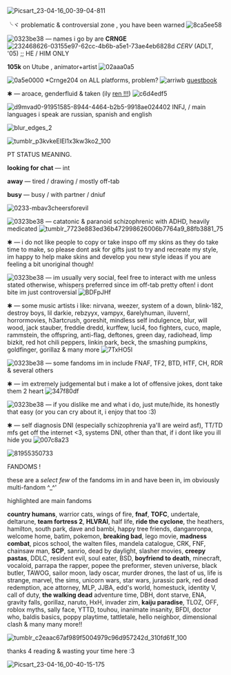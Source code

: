 ![Picsart_23-04-16_00-39-04-811](https://user-images.githubusercontent.com/129624783/233168433-df2d629e-0880-478a-870a-37214029e0eb.png)



╰ヾ problematic & controversial zone , you have been warned ![8ca5ee58](https://user-images.githubusercontent.com/129624783/233168673-db8b20c6-9669-4866-b5f1-3ef3d06d08c2.gif)




⁠![0323be38](https://user-images.githubusercontent.com/129624783/233168790-fc603df2-7471-44a9-a939-f61bf672391b.gif)
 — names i go by are **CRNGE** ![232468626-03155e97-62cc-4b6b-a5e1-73ae4eb6828d](https://user-images.githubusercontent.com/129624783/233169758-292e306c-125b-436b-ba34-70acc7b71b54.gif)
 *CERV* (ADLT, '05) ;; HE / HIM ONLY



**105k** on Utube , animator+artist ![02aaa0a5](https://user-images.githubusercontent.com/129624783/233168753-53511266-1b2a-43bd-a2e7-e34590978c0c.gif)



![0a5e0000](https://user-images.githubusercontent.com/129624783/233169924-263e6a02-f407-4d21-893e-f474c37ede84.gif)
 *Crnge204 on ALL platforms, problem? ![arriwb](https://user-images.githubusercontent.com/129624783/233509458-4c24fe79-f22e-4a60-8b63-39780ad53b58.png) [guestbook](https://crnge204.123guestbook.com/)




✱ — aroace, genderfluid & taken (ily [ren !!!](https://github.com/crnge204fan)) ![c6d4edf5](https://user-images.githubusercontent.com/129624783/233169485-162bc415-ec22-4550-821d-b1e995efbdec.gif)


 


 ![d9mvad0-91951585-8944-4464-b2b5-9918ae024402](https://user-images.githubusercontent.com/129624783/233170032-3dada4a8-a8e0-4131-8318-4ff771e6304e.png)
INFJ, / main languages i speak are russian, spanish and english



![blur_edges_2](https://user-images.githubusercontent.com/129624783/233169039-2337d9f6-47c4-4e56-90e3-07a57c821924.png)



![tumblr_p3kvkeElEI1x3kw3ko2_100](https://user-images.githubusercontent.com/129624783/233169261-98715879-e394-444d-86bd-e80f03360a53.gif)







PT STATUS MEANING. 




**looking for chat** —  int

**away** — tired / drawing / mostly off-tab

**busy** — busy / with partner / dniuf



![0233-mbav3cheersforevil](https://user-images.githubusercontent.com/129624783/233170151-9ff83fac-1a1f-4fff-9e8d-89995d965054.gif)






![0323be38](https://user-images.githubusercontent.com/129624783/233170367-868458d5-322e-4820-9501-7654f12a463c.gif) — catatonic & paranoid schizophrenic with ADHD, heavily medicated ![tumblr_7723e883ed36b472998626006b7764a9_88fb3881_75](https://user-images.githubusercontent.com/129624783/233171307-d56f3a97-ef9f-41c3-942c-9f5707a6d5ef.gif)



       
✱ — i do not like people to copy or take inspo off my skins as they do take time to make, so please dont ask for gifts just to try and recreate my style, im happy to help make skins and develop you new style ideas if you are feeling a bit unoriginal though! 

  

![0323be38](https://user-images.githubusercontent.com/129624783/233170367-868458d5-322e-4820-9501-7654f12a463c.gif) — im usually very social, feel free to interact with me unless stated otherwise, whispers preferred since im off-tab pretty often! i dont bite im just controversial ![BDFpJHf](https://user-images.githubusercontent.com/129624783/233171160-7e12b752-929b-470c-bcc5-55a6a1fece8e.gif)




✱ — some music artists i like: nirvana, weezer, system of a down, blink-182, destroy boys, lil darkie, rebzyyx, vampyx, 6arelyhuman, iluvern!, horrormovies, h3artcrush, goreshit, mindless self indulgence, blur, will wood, jack stauber, freddie dredd, kurffew, luci4, foo fighters, cuco, maple, rammstein, the offspring, anti-flag, deftones, green day, radiohead, limp bizkit, red hot chili peppers, linkin park, beck, the smashing pumpkins, goldfinger, gorillaz & many more ![7TxHO5l](https://user-images.githubusercontent.com/129624783/233171119-b5e47b50-c9b6-4330-8ea8-849fef6db76e.gif)




![0323be38](https://user-images.githubusercontent.com/129624783/233170367-868458d5-322e-4820-9501-7654f12a463c.gif) — some fandoms im in include FNAF, TF2, BTD, HTF, CH, RDR & several others  



✱ — im extremely judgemental but i make a lot of offensive jokes, dont take them 2 heart ![347f80df](https://user-images.githubusercontent.com/129624783/233170861-49e5b2ad-acb8-4394-8fa7-a94e40cb3392.gif)



![0323be38](https://user-images.githubusercontent.com/129624783/233170367-868458d5-322e-4820-9501-7654f12a463c.gif) — if you dislike me and what i do, just mute/hide, its honestly that easy (or you can cry about it, i enjoy that too :3) 



✱ — self diagnosis DNI (especially schizophrenia ya'll are weird asf), TT/TD mfs get off the internet <3, systems DNI, other than that, if i dont like you ill hide you ![007c8a23](https://user-images.githubusercontent.com/129624783/233171074-a3d734db-face-40dd-b828-d88abfb79d37.png)




![81955350733](https://user-images.githubusercontent.com/129624783/233171382-69019c28-fa25-4ff9-9f2d-17dac7db4aff.png)


FANDOMS ! 

these are a *select few* of the fandoms im in and have been in, im obviously multi-fandom ^_^'

highlighted are main fandoms 

**country humans**, warrior cats, wings of fire, **fnaf**, **TOFC**, undertale, deltarune, **team fortress 2**, **HLVRAI**, half life, **ride the cyclone**, the heathers, hamilton, south park, dave and bambi, happy tree friends, danganronpa, welcome home, batim, pokemon, **breaking bad**, lego movie, **madness combat**, picos school, the walten files, mandela catalogue, CRK, FNF, chainsaw man, **SCP**, sanrio, dead by daylight, slasher movies, **creepy pastas**, DDLC, resident evil, soul eater, BSD, **boyfriend to death**, minecraft, vocaloid, parrapa the rapper, popee the preformer, steven universe, black butler, TAWOG, sailor moon, lady oscar, murder drones, the last of us, life is strange, marvel, the sims, unicorn wars, star wars, jurassic park, red dead redemption, ace attorney, MLP, JJBA, edd's world, homestuck, identity V, call of duty, **the walking dead** adventure time, DBH, dont starve, ENA, gravity falls, gorillaz, naruto, HxH, invader zim, **kaiju paradise**, TLOZ, OFF, roblox myths, sally face, YTTD, touhou, inanimate insanity, BFDI, doctor who, baldis basics, poppy playtime, tattletale, hello neighbor, dimensional clash & many many more!!


![tumblr_c2eaac67af989f5004979c96d957242d_310fd61f_100](https://user-images.githubusercontent.com/129624783/233723590-1bd85746-8cbd-4720-b8dd-92612c170a78.png)


thanks 4 reading & wasting your time here :3



![Picsart_23-04-16_00-40-15-175](https://user-images.githubusercontent.com/129624783/233171526-e0379c99-2e8e-457d-87eb-707feef7579a.png)





































